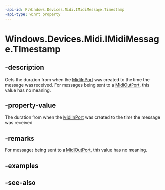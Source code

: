 ----api-id: P:Windows.Devices.Midi.IMidiMessage.Timestamp
-api-type: winrt property
---<!-- Property syntaxpublic Windows.Foundation.TimeSpan Timestamp { get; }--># Windows.Devices.Midi.IMidiMessage.Timestamp## -descriptionGets the duration from when the [MidiInPort](midiinport.md) was created to the time the message was received. For messages being sent to a [MidiOutPort](midioutport.md), this value has no meaning.## -property-valueThe duration from when the [MidiInPort](midiinport.md) was created to the time the message was received.## -remarksFor messages being sent to a [MidiOutPort](midioutport.md), this value has no meaning.## -examples## -see-also